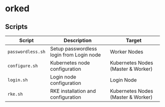 # orked

## Scripts

| Script | Description | Target |
| ------ | ----------- | ------ |
| `passwordless.sh` | Setup passwordless login from Login node | Worker Nodes |
| `configure.sh` | Kubernetes node configuration | Kubernetes Nodes (Master & Worker) |
| `login.sh` | Login node configuration | Login Node |
| `rke.sh` | RKE installation and configuration | Kubernetes Nodes (Master & Worker) |
